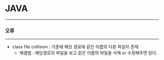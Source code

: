 # JAVA

---

### 오류

---

- class file collision : 기존에 해당 경로에 같은 이름의 다른 파일이 존재
  - 해결법 : 해당경로의 파일을 보고 같은 이름의 파일을 삭제 or 수정해주면 된다.
